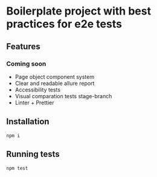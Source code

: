 # Boilerplate project with best practices for e2e tests

## Features

### Coming soon

- Page object component system
- Clear and readable allure report
- Accessibility tests
- Visual comparation tests stage-branch
- Linter + Prettier

## Installation

```
npm i
```

## Running tests

```
npm test
```

